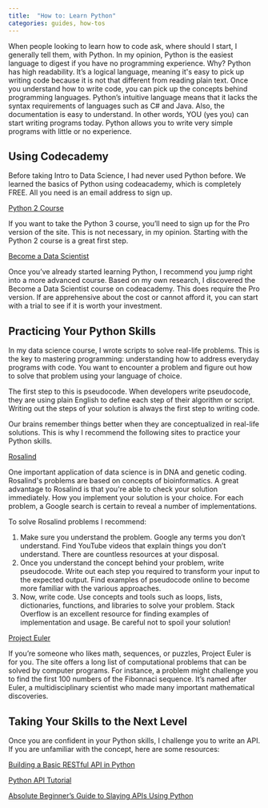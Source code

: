 ```yaml
---
title:  "How to: Learn Python"
categories: guides, how-tos
---
```


When people looking to learn how to code ask, where should I start, I generally tell them, with Python. In my opinion, Python is the easiest language to digest if you have no programming experience. Why? Python has high readability. It’s a logical language, meaning it's easy to pick up writing code because it is not that different from reading plain text. Once you understand how to write code, you can pick up the concepts behind programming languages. Python’s intuitive language means that it lacks the syntax requirements of languages such as C# and Java. Also, the documentation is easy to understand. In other words, YOU (yes you) can start writing programs today. Python allows you to write very simple programs with little or no experience.

## Using Codecademy

Before taking Intro to Data Science, I had never used Python before. We learned the basics of Python using codeacademy, which is completely FREE. All you need is an email address to sign up. 

[Python 2 Course](calendar.google.com/calendar/r/month/2019/8/1?tab=mc&pli=1)

If you want to take the Python 3 course, you’ll need to sign up for the Pro version of the site. This is not necessary, in my opinion. Starting with the Python 2 course is a great first step. 

[Become a Data Scientist](https://www.codecademy.com/learn/paths/data-science)

Once you’ve already started learning Python, I recommend you jump right into a more advanced course. Based on my own research, I discovered the Become a Data Scientist course on codeacademy. This does require the Pro version. If are apprehensive about the cost or cannot afford it, you can start with a trial to see if it is worth your investment.

## Practicing Your Python Skills

In my data science course, I wrote scripts to solve real-life problems. This is the key to mastering programming: understanding how to address everyday programs with code. You want to encounter a problem and figure out how to solve that problem using your language of choice. 

The first step to this is pseudocode. When developers write pseudocode, they are using plain English to define each step of their algorithm or script. Writing out the steps of your solution is always the first step to writing code. 

Our brains remember things better when they are conceptualized in real-life solutions. This is why I recommend the following sites to practice your Python skills. 

[Rosalind](http://rosalind.info/problems/locations/)

One important application of data science is in DNA and genetic coding. Rosalind's problems are based on concepts of bioinformatics. A great advantage to Rosalind is that you're able to check your solution immediately. How you implement your solution is your choice. For each problem, a Google search is certain to reveal a number of implementations. 

To solve Rosalind problems I recommend:

1. Make sure you understand the problem. Google any terms you don’t understand. Find YouTube videos that explain things you don’t understand. There are countless resources at your disposal. 
2. Once you understand the concept behind your problem, write pseudocode. Write out each step you required to transform your input to the expected output. Find examples of pseudocode online to become more familiar with the various approaches. 
3. Now, write code. Use concepts and tools such as loops, lists, dictionaries, functions, and libraries to solve your problem. Stack Overflow is an excellent resource for finding examples of implementation and usage. Be careful not to spoil your solution! 

[Project Euler](https://projecteuler.net/archives)

If you’re someone who likes math, sequences, or puzzles, Project Euler is for you. The site offers a long list of computational problems that can be solved by computer programs. For instance, a problem might challenge you to find the first 100 numbers of the Fibonnaci sequence. It’s named after Euler, a multidisciplinary scientist who made many important mathematical discoveries. 

## Taking Your Skills to the Next Level 

Once you are confident in your Python skills, I challenge you to write an API. If you are unfamiliar with the concept, here are some resources:

[Building a Basic RESTful API in Python](https://www.codementor.io/sagaragarwal94/building-a-basic-restful-api-in-python-58k02xsiq)

[Python API Tutorial](https://www.dataquest.io/blog/python-api-tutorial/)

[Absolute Beginner’s Guide to Slaying APIs Using Python](https://medium.com/quick-code/absolute-beginners-guide-to-slaying-apis-using-python-7b380dc82236)
